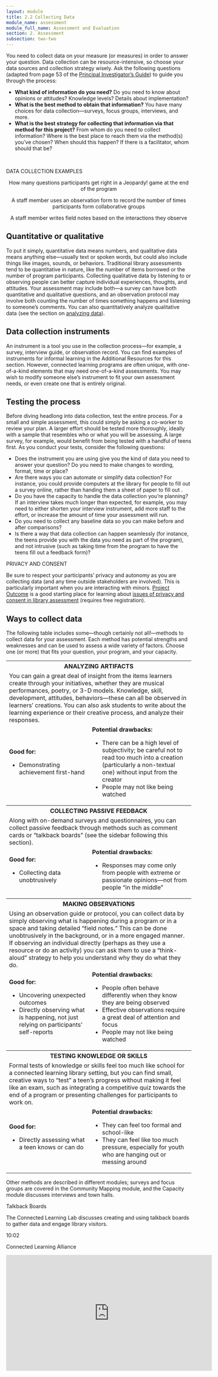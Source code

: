 ```yaml
---
layout: module
title: 2.2 Collecting Data
module_name: assessment
module_full_name: Assessment and Evaluation
section: 2. Assessment
subsection: two-two
---
```


You need to collect data on your measure (or measures) in order to answer your question. Data collection can be resource-intensive, so choose your data sources and collection strategy wisely. Ask the following questions (adapted from page 53 of the <a href="https://projectoutcome.org/surveys-resources/informed-consent-guidelines" target="_blank">Principal Investigator’s Guide</a>) to guide you through the process:  


- **What kind of information do you need?** Do you need to know about opinions or attitudes? Knowledge levels? Details about implementation?  
- **What is the best method to obtain that information?** You have many choices for data collection—surveys, focus groups, interviews, and more.  
- **What is the best strategy for collecting that information via that method for this project?** From whom do you need to collect information? Where is the best place to reach them via the method(s) you’ve chosen? When should this happen? If there is a facilitator, whom should that be?  

<br>
<div class="case_study_box">  
<p>DATA COLLECTION EXAMPLES</p> 
<p style="text-align:center;">How many questions participants get right in a Jeopardy! game at the end of the program</p>
<p style="text-align:center;">A staff member uses an observation form to record the number of times participants form collaborative groups</p>
<p style="text-align:center;">A staff member writes field notes based on the interactions they observe</p>

</div>

## Quantitative or qualitative 

To put it simply, quantitative data means numbers, and qualitative data means anything else—usually text or spoken words, but could also include things like images, sounds, or behaviors. Traditional library assessments tend to be quantitative in nature, like the number of items borrowed or the number of program participants. Collecting qualitative data by listening to or observing people can better capture individual experiences, thoughts, and attitudes. Your assessment may include both—a survey can have both quantitative and qualitative questions, and an observation protocol may involve both counting the number of times something happens and listening to someone’s comments. You can also quantitatively analyze qualitative data (see the section on [analyzing data](section-2-3.html)).  

## Data collection instruments 

An instrument is a tool you use in the collection process—for example, a survey, interview guide, or observation record. You can find examples of instruments for informal learning in the Additional Resources for this section. However, connected learning programs are often unique, with one-of-a-kind elements that may need one-of-a-kind assessments. You may wish to modify someone else’s instrument to fit your own assessment needs, or even create one that is entirely original.  

## Testing the process 

Before diving headlong into data collection, test the entire process. For a small and simple assessment, this could simply be asking a co-worker to review your plan. A larger effort should be tested more thoroughly, ideally with a sample that resembles who or what you will be assessing. A large survey, for example, would benefit from being tested with a handful of teens first. As you conduct your tests, consider the following questions:  

- Does the instrument you are using give you the kind of data you need to answer your question? Do you need to make changes to wording, format, time or place?  
- Are there ways you can automate or simplify data collection? For instance, you could provide computers at the library for people to fill out a survey online, rather than handing them a sheet of paper to fill out . 
- Do you have the capacity to handle the data collection you’re planning? If an interview takes much longer than expected, for example, you may need to either shorten your interview instrument, add more staff to the effort, or increase the amount of time your assessment will run.  
- Do you need to collect any baseline data so you can make before and after comparisons? 
- Is there a way that data collection can happen seamlessly (for instance, the teens provide you with the data you need as part of the program), and not intrusive (such as taking time from the program to have the teens fill out a feedback form)? 

<div class="tips">
<p>PRIVACY AND CONSENT</p>
<p>Be sure to respect your participants’ privacy and autonomy as you are collecting data (and any time outside stakeholders are involved). This is particularly important when you are interacting with minors. <a href="https://projectoutcome.org/" target="_blank">Project Outcome</a> is a good starting place for learning about <a href="https://projectoutcome.org/surveys-resources/informed-consent-guidelines" target="_blank">issues of privacy and consent in library assessment</a> (requires free registration). </p>
</div>

## Ways to collect data 

The following table includes some—though certainly not all!—methods to collect data for your assessment. Each method has potential strengths and weaknesses and can be used to assess a wide variety of factors. Choose one (or more) that fits your question, your program, and your capacity.  

<table class="colorful-th">
  <tr><th colspan="2">ANALYZING ARTIFACTS</th></tr>
  <tr><td colspan="2">You can gain a great deal of insight from the items learners create through your initiatives, whether they are musical performances, poetry, or 3-D models. Knowledge, skill, development, attitudes, behaviors—these can all be observed in learners’ creations. You can also ask students to write about the learning experience or their creative process, and analyze their responses. </td></tr>
  <tr><td><b>Good for:</b><ul><li>Demonstrating achievement first-hand</li></ul></td><td><b>Potential drawbacks: </b><ul><li>There can be a high level of subjectivity; be careful not to read too much into a creation (particularly a non-textual one) without input from the creator</li><li>People may not like being watched</li></ul></td></tr>

  <tr><th colspan="2">COLLECTING PASSIVE FEEDBACK</th></tr>
  <tr><td colspan="2">Along with on-demand surveys and questionnaires, you can collect passive feedback through methods such as comment cards or “talkback boards” (see the sidebar following this section). </td></tr>
  <tr><td><b>Good for:</b><ul><li>Collecting data unobtrusively</li></ul></td><td><b>Potential drawbacks: </b><ul><li>Responses may come only from people with extreme or passionate opinions—not from people “in the middle”</li></ul></td></tr>
  <tr><th colspan="2">MAKING OBSERVATIONS</th></tr>
  <tr><td colspan="2">Using an observation guide or protocol, you can collect data by simply observing what is happening during a program or in a space and taking detailed “field notes.” This can be done unobtrusively in the background, or in a more engaged manner. If observing an individual directly (perhaps as they use a resource or do an activity) you can ask them to use a “think-aloud” strategy to help you understand why they do what they do. </td></tr>
  <tr><td><b>Good for:</b><ul><li>Uncovering unexpected outcomes</li><li>Directly observing what is happening, not just relying on participants’ self-reports</li></ul></td><td><b>Potential drawbacks: </b><ul><li>People often behave differently when they know they are being observed</li><li>Effective observations require a great deal of attention and focus</li><li>People may not like being watched</li></ul></td></tr>
  <tr><th colspan="2">TESTING KNOWLEDGE OR SKILLS</th></tr>
  <tr><td colspan="2">Formal tests of knowledge or skills feel too much like school for a connected learning library setting, but you can find small, creative ways to “test” a teen’s progress without making it feel like an exam, such as integrating a competitive quiz towards the end of a program or presenting challenges for participants to work on. </td></tr>
  <tr><td><b>Good for:</b><ul><li>Directly assessing what a teen knows or can do</li></ul></td><td><b>Potential drawbacks: </b><ul><li>They can feel too formal and school-like</li><li>They can feel like too much pressure, especially for youth who are hanging out or messing around</li></ul></td></tr>
</table>

Other methods are described in different modules; surveys and focus groups are covered in the Community Mapping module, and the Capacity module discusses interviews and town halls.   

<div class="explanatory">
  <p>Talkback Boards</p>
  <p>The Connected Learning Lab discusses creating and using talkback boards to gather data and engage library visitors.</p>
<p class="videotime">10:02</p><p class="source">Connected Learning Alliance</p>

<div class="video">
<iframe width="560" height="315" src="https://www.youtube.com/embed/tSDP7LbGHAY" frameborder="0" allow="autoplay; encrypted-media" allowfullscreen></iframe>
</div></div>
